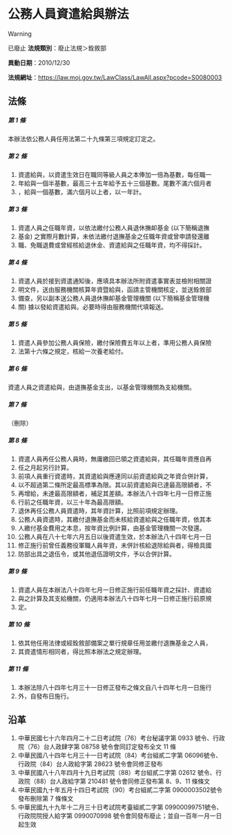 # 公務人員資遣給與辦法


> [!WARNING]
> 已廢止
**法規類別**：廢止法規＞銓敘部

**異動日期**：2010/12/30  

**法規網址**：https://law.moj.gov.tw/LawClass/LawAll.aspx?pcode=S0080003



## 法條
##### 第 1 條
本辦法依公務人員任用法第二十九條第三項規定訂定之。              

##### 第 2 條
1. 資遣給與，以資遣生效日在職同等級人員之本俸加一倍為基數，每任職一
1. 年給與一個半基數，最高三十五年給予五十三個基數。尾數不滿六個月者
1. ，給與一個基數，滿六個月以上者，以一年計。

##### 第 3 條
1. 資遣人員之任職年資，以依法繳付公務人員退休撫卹基金 (以下簡稱退撫
1. 基金) 之實際月數計算，未依法繳付退撫基金之任職年資或曾申請發還離
1. 職、免職退費或曾經核給退休金、資遣給與之任職年資，均不得採計。

##### 第 4 條
1. 資遣人員於接到資遣通知後，應填具本辦法所附資遣事實表並檢附相關證
1. 明文件，送由服務機關核算年資暨給與，函請主管機關核定，並送銓敘部
1. 備查，另以副本送公務人員退休撫卹基金管理機關 (以下簡稱基金管理機
1. 關) 據以發給資遣給與。必要時得由服務機關代填報送。              

##### 第 5 條
1. 資遣人員參加公務人員保險，繳付保險費五年以上者，準用公務人員保險
1. 法第十六條之規定，核給一次養老給付。                            

##### 第 6 條
資遣人員之資遣給與，由退撫基金支出，以基金管理機關為支給機關。  

##### 第 7 條
（刪除）

##### 第 8 條
1. 資遣人員再任公務人員時，無庸繳回已領之資遣給與，其任職年資應自再
1. 任之月起另行計算。
1. 前項人員重行資遣時，其資遣給與應連同以前資遣給與之年資合併計算，
1. 以不超過第二條所定最高標準為限。其以前資遣給與已達最高限額者，不
1. 再增給，未達最高限額者，補足其差額。本辦法八十四年七月一日修正施
1. 行前之任職年資，以三十年為最高限額。
1. 退休再任公務人員資遣時，其年資計算，比照前項規定辦理。
1. 公務人員資遣時，其繳付退撫基金而未核給資遣給與之任職年資，依其本
1. 人繳付基金費用之本息，按年資比例計算，由基金管理機關一次發還。
1. 公務人員在八十七年六月五日以後資遣生效，於本辦法八十四年七月一日
1. 修正施行前曾任義務役軍職人員年資，未併計核給退除給與者，得檢具國
1. 防部出具之退伍令，或其他退伍證明文件，予以合併計算。

##### 第 9 條
1. 資遣人員在本辦法八十四年七月一日修正施行前任職年資之採計、資遣給
1. 與之計算及其支給機關，仍適用本辦法八十四年七月一日修正施行前原規
1. 定。

##### 第 10 條
1. 依其他任用法律或經銓敘部備案之單行規章任用並繳付退撫基金之人員，
1. 其資遣情形相同者，得比照本辦法之規定辦理。                      

##### 第 11 條
1. 本辦法除八十四年七月三十一日修正發布之條文自八十四年七月一日施行
1. 外，自發布日施行。

## 沿革
1. 中華民國七十六年四月二十二日考試院（76）考台秘議字第 0933 號令、行政院（76）台人政肆字第 08758  號令會同訂定發布全文 11 條
1. 中華民國八十四年七月三十一日考試院（84）考台組貳二字第 06096號令、行政院（84）台人政給字第 28623  號令會同修正發布
1. 中華民國八十八年四月十九日考試院（88）考台組貳二字第 02612  號令、行政院（88）台人政給字第 210481 號令會同修正發布第 8、9、11  條條文
1. 中華民國九十年五月十四日考試院（90）考台組貳二字第 0900003502號令發布刪除第 7  條條文
1. 中華民國九十九年十二月三十日考試院考臺組貳二字第 09900099751號令、行政院院授人給字第 0990070998 號令會同發布廢止；並自一百年一月一日起生效
